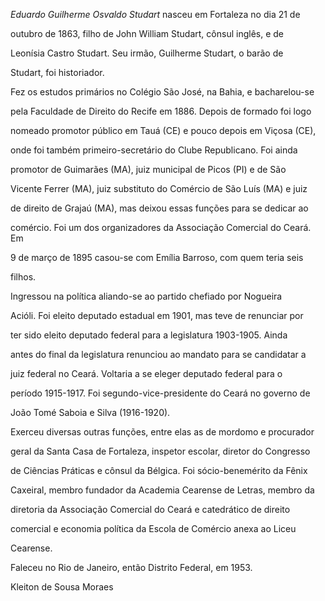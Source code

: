 

*Eduardo Guilherme Osvaldo Studart* nasceu em Fortaleza no dia 21 de

outubro de 1863, filho de John William Studart, cônsul inglês, e de

Leonísia Castro Studart. Seu irmão, Guilherme Studart, o barão de

Studart, foi historiador.



Fez os estudos primários no Colégio São José, na Bahia, e bacharelou-se

pela Faculdade de Direito do Recife em 1886. Depois de formado foi logo

nomeado promotor público em Tauá (CE) e pouco depois em Viçosa (CE),

onde foi também primeiro-secretário do Clube Republicano. Foi ainda

promotor de Guimarães (MA), juiz municipal de Picos (PI) e de São

Vicente Ferrer (MA), juiz substituto do Comércio de São Luís (MA) e juiz

de direito de Grajaú (MA), mas deixou essas funções para se dedicar ao

comércio. Foi um dos organizadores da Associação Comercial do Ceará. Em

9 de março de 1895 casou-se com Emília Barroso, com quem teria seis

filhos.



Ingressou na política aliando-se ao partido chefiado por Nogueira

Acióli. Foi eleito deputado estadual em 1901, mas teve de renunciar por

ter sido eleito deputado federal para a legislatura 1903-1905. Ainda

antes do final da legislatura renunciou ao mandato para se candidatar a

juiz federal no Ceará. Voltaria a se eleger deputado federal para o

período 1915-1917. Foi segundo-vice-presidente do Ceará no governo de

João Tomé Saboia e Silva (1916-1920).



Exerceu diversas outras funções, entre elas as de mordomo e procurador

geral da Santa Casa de Fortaleza, inspetor escolar, diretor do Congresso

de Ciências Práticas e cônsul da Bélgica. Foi sócio-benemérito da Fênix

Caxeiral, membro fundador da Academia Cearense de Letras, membro da

diretoria da Associação Comercial do Ceará e catedrático de direito

comercial e economia política da Escola de Comércio anexa ao Liceu

Cearense.



Faleceu no Rio de Janeiro, então Distrito Federal, em 1953.



Kleiton de Sousa Moraes




